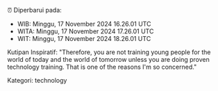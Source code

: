 ⏰ Diperbarui pada:
- WIB: Minggu, 17 November 2024 16.26.01 UTC
- WITA: Minggu, 17 November 2024 17.26.01 UTC
- WIT: Minggu, 17 November 2024 18.26.01 UTC

Kutipan Inspiratif:
"Therefore, you are not training young people for the world of today and the world of tomorrow unless you are doing proven technology training. That is one of the reasons I'm so concerned."


Kategori: technology

